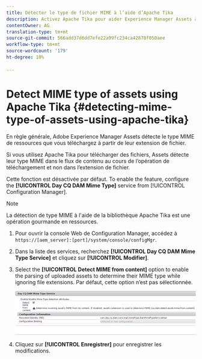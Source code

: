 ```yaml
---
title: Détecter le type de fichier MIME à l’aide d’Apache Tika
description: Activez Apache Tika pour aider Experience Manager Assets à détecter le type MIME de ressources du flux de contenu pendant l’opération de téléchargement au lieu de l’extension de fichier.
contentOwner: AG
translation-type: tm+mt
source-git-commit: 566add37d6dd7efe22a99fc234ca42878f050aee
workflow-type: tm+mt
source-wordcount: '179'
ht-degree: 10%

---
```



# Detect MIME type of assets using Apache Tika {#detecting-mime-type-of-assets-using-apache-tika}

En règle générale, Adobe Experience Manager Assets détecte le type MIME de ressources que vous téléchargez à partir de leur extension de fichier.

Si vous utilisez Apache Tika pour télécharger des fichiers, Assets détecte leur type MIME dans le flux de contenu au cours de l’opération de téléchargement et non dans l’extension de fichier.

Cette fonction est désactivée par défaut. To enable the feature, configure the **[!UICONTROL Day CQ DAM Mime Type]** service from [!UICONTROL Configuration Manager].

>[!NOTE]
>
>La détection de type MIME à l&#39;aide de la bibliothèque Apache Tika est une opération gourmande en ressources.

1. Pour ouvrir la console Web de Configuration Manager, accédez à `https://[aem_server]:[port]/system/console/configMgr`.

1. Dans la liste des services, recherchez **[!UICONTROL Day CQ DAM Mime Type Service]** et cliquez sur **[!UICONTROL Modifier]**.

1. Select the **[!UICONTROL Detect MIME from content]** option to enable the parsing of uploaded assets to determine their MIME type while ignoring file extensions. Par défaut, cette option n’est pas sélectionnée.

   ![chlimage_1-333](assets/chlimage_1-333.png)

1. Cliquez sur **[!UICONTROL Enregistrer]** pour enregistrer les modifications.

